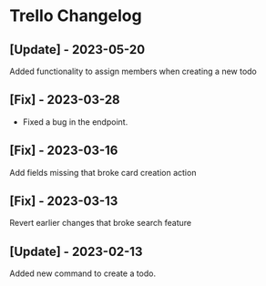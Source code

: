 # Trello Changelog

## [Update] - 2023-05-20

Added functionality to assign members when creating a new todo

## [Fix] - 2023-03-28

- Fixed a bug in the endpoint.

## [Fix] - 2023-03-16

Add fields missing that broke card creation action

## [Fix] - 2023-03-13

Revert earlier changes that broke search feature

## [Update] - 2023-02-13

Added new command to create a todo.
